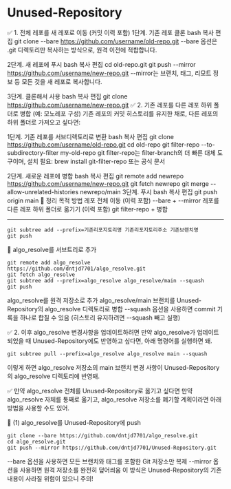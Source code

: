 # Unused-Repository

✅ 1. 전체 레포를 새 레포로 이동 (커밋 이력 포함)
1단계. 기존 레포 클론
bash
복사
편집
git clone --bare https://github.com/username/old-repo.git
--bare 옵션은 .git 디렉토리만 복사하는 방식으로, 원격 이전에 적합합니다.

2단계. 새 레포에 푸시
bash
복사
편집
cd old-repo.git
git push --mirror https://github.com/username/new-repo.git
--mirror는 브랜치, 태그, 리모트 정보 등 모든 것을 새 레포로 복사합니다.

3단계. 클론해서 사용
bash
복사
편집
git clone https://github.com/username/new-repo.git
✅ 2. 기존 레포를 다른 레포 하위 폴더로 병합 (예: 모노레포 구성)
기존 레포의 커밋 히스토리를 유지한 채로, 다른 레포의 하위 폴더로 가져오고 싶다면:

1단계. 기존 레포를 서브디렉토리로 변환
bash
복사
편집
git clone https://github.com/username/old-repo.git
cd old-repo
git filter-repo --to-subdirectory-filter my-old-repo
git filter-repo는 filter-branch의 더 빠른 대체 도구이며, 설치 필요:
brew install git-filter-repo 또는 공식 문서

2단계. 새로운 레포에 병합
bash
복사
편집
git remote add newrepo https://github.com/username/new-repo.git
git fetch newrepo
git merge --allow-unrelated-histories newrepo/main
3단계. 푸시
bash
복사
편집
git push origin main
🔁 정리
목적	방법
레포 전체 이동 (이력 포함)	--bare + --mirror
레포를 다른 레포 하위 폴더로 옮기기 (이력 포함)	git filter-repo + 병합




---

```linux
git subtree add --prefix=기존리포지토리명 기존리포지토리주소 기존브랜치명
git push
```
📌  algo_resolve를 서브트리로 추가

```linux
git remote add algo_resolve https://github.com/dntjd7701/algo_resolve.git
git fetch algo_resolve
git subtree add --prefix=algo_resolve algo_resolve/main --squash
git push 
```

algo_resolve를 원격 저장소로 추가
algo_resolve/main 브랜치를 Unused-Repository의 algo_resolve 디렉토리로 병합
--squash 옵션을 사용하면 commit 기록을 하나로 합칠 수 있음 (히스토리 유지하려면 --squash 빼고 실행)


✅ 2. 이후 algo_resolve 변경사항을 업데이트하려면
만약 algo_resolve가 업데이트되었을 때 Unused-Repository에도 반영하고 싶다면, 아래 명령어를 실행하면 돼.

```linux
git subtree pull --prefix=algo_resolve algo_resolve main --squash
```

이렇게 하면 algo_resolve 저장소의 main 브랜치 변경 사항이 Unused-Repository의 algo_resolve 디렉토리에 반영돼.

✅ 만약 algo_resolve 전체를 Unused-Repository로 옮기고 싶다면
만약 algo_resolve 자체를 통째로 옮기고, algo_resolve 저장소를 폐기할 계획이라면 아래 방법을 사용할 수도 있어.

📌 (1) algo_resolve를 Unused-Repository에 push

```linux
git clone --bare https://github.com/dntjd7701/algo_resolve.git
cd algo_resolve.git
git push --mirror https://github.com/dntjd7701/Unused-Repository.git
```

--bare 옵션을 사용하면 모든 브랜치와 태그를 포함한 Git 저장소만 복제
--mirror 옵션을 사용하면 원격 저장소를 완전히 덮어씌움
이 방식은 Unused-Repository의 기존 내용이 사라질 위험이 있으니 주의!
